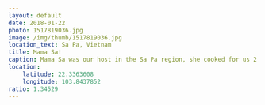 ```yaml
---
layout: default
date: 2018-01-22
photo: 1517819036.jpg
image: /img/thumb/1517819036.jpg
location_text: Sa Pa, Vietnam
title: Mama Sa!
caption: Mama Sa was our host in the Sa Pa region, she cooked for us 2 evenings in a row and her son took us on trek during the day. Wonderful family, lots of love!
location:
    latitude: 22.3363608
    longitude: 103.8437852
ratio: 1.34529
---
```

